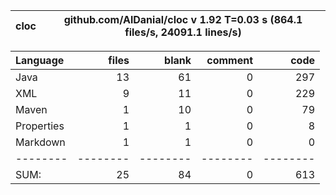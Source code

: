 

cloc|github.com/AlDanial/cloc v 1.92  T=0.03 s (864.1 files/s, 24091.1 lines/s)
--- | ---

Language|files|blank|comment|code
:-------|-------:|-------:|-------:|-------:
Java|13|61|0|297
XML|9|11|0|229
Maven|1|10|0|79
Properties|1|1|0|8
Markdown|1|1|0|0
--------|--------|--------|--------|--------
SUM:|25|84|0|613
